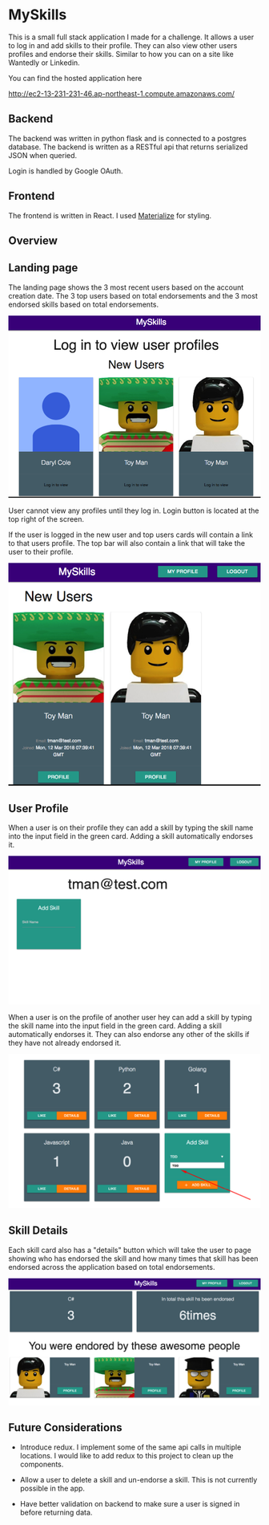 # MySkills

This is a small full stack application I made for a challenge. It allows a user to log in and add skills to their profile. They can also view other users profiles and endorse their skills. Similar to how you can on a site like Wantedly or Linkedin.

You can find the hosted application here

http://ec2-13-231-231-46.ap-northeast-1.compute.amazonaws.com/

## Backend

The backend was written in python flask and is connected to a postgres database. The backend is written as a RESTful api that returns serialized JSON when queried.

Login is handled by Google OAuth.

## Frontend

The frontend is written in React. I used [Materialize](materializecss.com) for styling.

## Overview

## Landing page

The landing page shows the 3 most recent users based on the account creation date. The 3 top users based on total endorsements and the 3 most endorsed skills based on total endorsements.

![Ladning_1](images/myskills_1.png)

User cannot view any profiles until they log in. Login button is located at the top right of the screen.

If the user is logged in the new user and top users cards will contain a link to that users profile. The top bar will also contain a link that will take the user to their profile.

![Ladning_2](images/myskills_2.png)

## User Profile

When a user is on their profile they can add a skill by typing the skill name into the input field in the green card. Adding a skill automatically endorses it.

![Ladning_1](images/myskills_3.png)

When a user is on the profile of another user hey can add a skill by typing the skill name into the input field in the green card. Adding a skill automatically endorses it. They can also endorse any other of the skills if they have not already endorsed it.

![Profile_2](images/myskills_5.png)

## Skill Details

Each skill card also has a "details" button which will take the user to page showing who has endorsed the skill and how many times that skill has been endorsed across the application based on total endorsements.

![Skill_1](images/myskills_6.png)

## Future Considerations

- Introduce redux. I implement some of the same api calls in multiple locations. I would like to add redux to this project to clean up the components.

- Allow a user to delete a skill and un-endorse a skill. This is not currently possible in the app. 

- Have better validation on backend to make sure a user is signed in before returning data.
